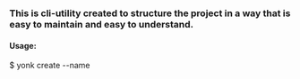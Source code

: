 ### This is cli-utility created to structure the project in a way that is easy to maintain and easy to understand.

#### Usage:

$ yonk create --name <projectname>